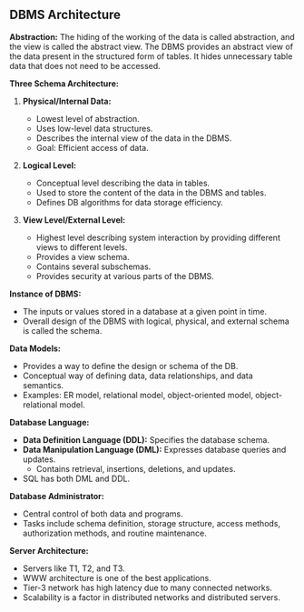 ## DBMS Architecture

**Abstraction:**
The hiding of the working of the data is called abstraction, and the view is called the abstract view. The DBMS provides an abstract view of the data present in the structured form of tables. It hides unnecessary table data that does not need to be accessed.

**Three Schema Architecture:**
1. **Physical/Internal Data:**
   - Lowest level of abstraction.
   - Uses low-level data structures.
   - Describes the internal view of the data in the DBMS.
   - Goal: Efficient access of data.

2. **Logical Level:**
   - Conceptual level describing the data in tables.
   - Used to store the content of the data in the DBMS and tables.
   - Defines DB algorithms for data storage efficiency.

3. **View Level/External Level:**
   - Highest level describing system interaction by providing different views to different levels.
   - Provides a view schema.
   - Contains several subschemas.
   - Provides security at various parts of the DBMS.

**Instance of DBMS:**
- The inputs or values stored in a database at a given point in time.
- Overall design of the DBMS with logical, physical, and external schema is called the schema.

**Data Models:**
- Provides a way to define the design or schema of the DB.
- Conceptual way of defining data, data relationships, and data semantics.
- Examples: ER model, relational model, object-oriented model, object-relational model.

**Database Language:**
- **Data Definition Language (DDL):** Specifies the database schema.
- **Data Manipulation Language (DML):** Expresses database queries and updates.
  - Contains retrieval, insertions, deletions, and updates.
- SQL has both DML and DDL.

**Database Administrator:**
- Central control of both data and programs.
- Tasks include schema definition, storage structure, access methods, authorization methods, and routine maintenance.

**Server Architecture:**
- Servers like T1, T2, and T3.
- WWW architecture is one of the best applications.
- Tier-3 network has high latency due to many connected networks.
- Scalability is a factor in distributed networks and distributed servers.

